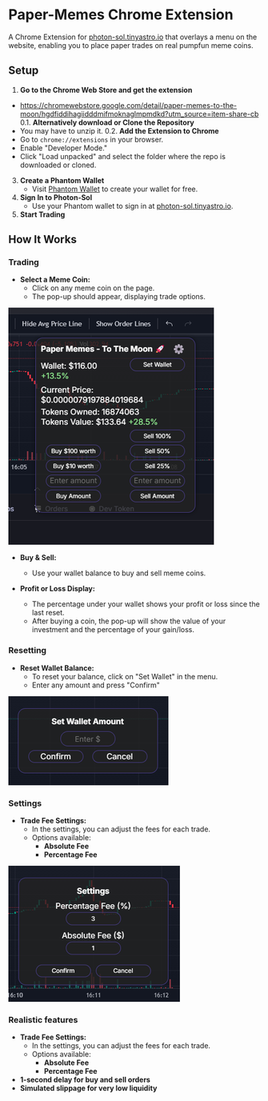 # Paper-Memes Chrome Extension

A Chrome Extension for [photon-sol.tinyastro.io](https://photon-sol.tinyastro.io) that overlays a menu on the website, enabling you to place paper trades on real pumpfun meme coins.

## Setup
1.   **Go to the Chrome Web Store and get the extension**
   - https://chromewebstore.google.com/detail/paper-memes-to-the-moon/hgdfiddihagiidddmifmoknaglmpmdkd?utm_source=item-share-cb
0.1. **Alternatively download or Clone the Repository**
   - You may have to unzip it.
0.2. **Add the Extension to Chrome**
   - Go to `chrome://extensions` in your browser.
   - Enable "Developer Mode."
   - Click "Load unpacked" and select the folder where the repo is downloaded or cloned.
3. **Create a Phantom Wallet**
   - Visit [Phantom Wallet](https://phantom.com/download) to create your wallet for free.
4. **Sign In to Photon-Sol**
   - Use your Phantom wallet to sign in at [photon-sol.tinyastro.io](https://photon-sol.tinyastro.io).
5. **Start Trading**

## How It Works

### Trading

- **Select a Meme Coin:**
  - Click on any meme coin on the page.
  - The pop-up should appear, displaying trade options.

![Trading Pop-up](assets/ScreenshotMain.png)
- **Buy & Sell:**
  - Use your wallet balance to buy and sell meme coins.
  
- **Profit or Loss Display:**
  - The percentage under your wallet shows your profit or loss since the last reset.
  - After buying a coin, the pop-up will show the value of your investment and the percentage of your gain/loss.

### Resetting

- **Reset Wallet Balance:**
  - To reset your balance, click on "Set Wallet" in the menu.
  - Enter any amount and press "Confirm"

![Trading Pop-up](assets/Reset.png)
### Settings

- **Trade Fee Settings:**
  - In the settings, you can adjust the fees for each trade.
  - Options available:
    - **Absolute Fee**
    - **Percentage Fee**

![Trading Pop-up](assets/ScreenshotSettings.png)

### Realistic features  
- **Trade Fee Settings:**  
  - In the settings, you can adjust the fees for each trade.  
  - Options available:  
    - **Absolute Fee**  
    - **Percentage Fee**  
- **1-second delay for buy and sell orders**  
- **Simulated slippage for very low liquidity**
